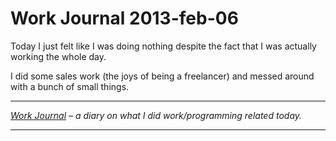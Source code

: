# Work Journal 2013-feb-06

Today I just felt like I was doing nothing despite the fact that I was actually working the whole day. 

I did some sales work (the joys of being a freelancer) and messed around with a bunch of small things.

<hr />

<em><a href="/blog/work-journal-what-workprogramming-related-did-i-learn-today">Work Journal</a> – a diary on what I did work/programming related today.</em>

<hr />
